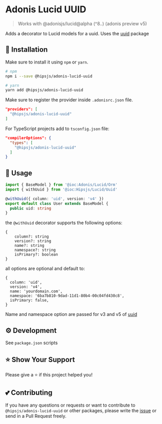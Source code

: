 # Adonis Lucid UUID

> Works with @adonisjs/lucid@alpha (^8.*.*) (adonis preview v5)

Adds a decorator to Lucid models for a uuid. Uses the [uuid](https://github.com/uuidjs/uuid) package

## :page_facing_up: Installation

Make sure to install it using `npm` or `yarn`.

```bash
# npm
npm i --save @hipsjs/adonis-lucid-uuid

# yarn
yarn add @hipsjs/adonis-lucid-uuid
```

Make sure to register the provider inside `.adonisrc.json` file.

```json
"providers": [
  "@hipsjs/adonis-lucid-uuid"
]
```

For TypeScript projects add to `tsconfig.json` file:
```json
"compilerOptions": {
  "types": [
    "@hipsjs/adonis-lucid-uuid"
  ]
}
```

## :wrench: Usage

```typescript
import { BaseModel } from '@ioc:Adonis/Lucid/Orm'
import { withUuid } from '@ioc:Hipsjs/Lucid/Uuid'

@withUuid({ column: 'uid', version: 'v4' })
export default class User extends BaseModel {
  public uid: string
}
```

the `@withUuid` decorator supports the following options:
```
{
    column?: string
    version?: string
    name?: string
    namespace?: string
    isPrimary?: boolean
}
```

all options are optional and default to:
```
{
  column: 'uid',                                      
  version: 'v4', 									
  name: 'yourdomain.com',							
  namespace: '6ba7b810-9dad-11d1-80b4-00c04fd430c8',
  isPrimary: false,
}
```
Name and namespace option are passed for v3 and v5 of [uuid](https://github.com/uuidjs/uuid)

## :gear: Development
See `package.json` scripts

## :star: Show Your Support

Please give a :star: if this project helped you!

## :two_hearts: Contributing

If you have any questions or requests or want to contribute to `@hipsjs/adonis-lucid-uuid` or other packages, please write the [issue](https://github.com/remcoplasmeyer/adonis-lucid-uuid/issues) or send in a Pull Request freely.
